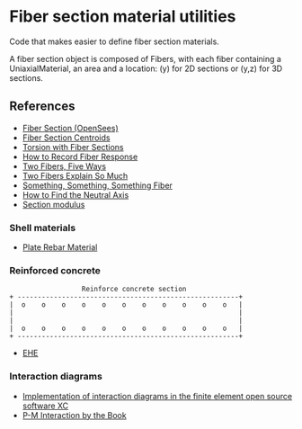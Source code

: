# Fiber section material utilities
Code that makes easier to define fiber section materials.

A fiber section object is composed of Fibers, with each fiber containing a UniaxialMaterial, an area and a location: (y) for 2D sections or (y,z) for 3D sections.
## References

- [Fiber Section (OpenSees)](https://opensees.berkeley.edu/wiki/index.php/Fiber_Section)
- [Fiber Section Centroids](https://portwooddigital.com/2021/01/24/fiber-section-centroids/)
- [Torsion with Fiber Sections](https://portwooddigital.com/2019/10/06/torsion-with-fiber-sections/)
- [How to Record Fiber Response](https://portwooddigital.com/2021/07/25/how-to-record-fiber-response)
- [Two Fibers, Five Ways](https://portwooddigital.com/2022/01/16/two-fibers-five-ways)
- [Two Fibers Explain So Much](https://portwooddigital.com/2022/02/06/two-fibers-explain-so-much/)
- [Something, Something, Something Fiber](https://portwooddigital.com/2022/02/27/something-something-something-fiber/)
- [How to Find the Neutral Axis](http://portwooddigital.com/2022/11/09/how-to-find-the-neutral-axis/)
- [Section modulus](https://en.wikipedia.org/wiki/Section_modulus)

### Shell materials
- [Plate Rebar Material](https://portwooddigital.com/2024/11/08/plate-rebar-material/)

### Reinforced concrete
<!-- language: lang-none -->

                      Reinforce concrete section
    + -------------------------------------------------------+ 
    |  o    o    o    o    o    o    o    o    o    o    o   |
    |                                                        |
    |                                                        |
    |  o    o    o    o    o    o    o    o    o    o    o   |
    + -------------------------------------------------------+ 

- [EHE](https://www.mitma.gob.es/organos-colegiados/mas-organos-colegiados/comision-permanente-del-hormigon/cph/instrucciones/ehe-08-version-en-ingles)


### Interaction diagrams
- [Implementation of interaction diagrams in the finite element open source software XC](http://www.xcengineering.xyz/blog_doc/2016_interact_diag/interactionDiagram.pdf)
- [P-M Interaction by the Book](https://portwooddigital.com/2022/06/12/p-m-interaction-by-the-book)
